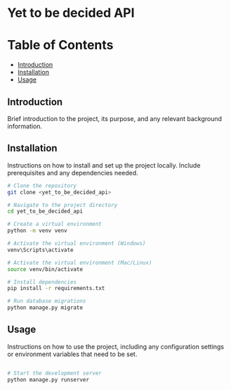 <!-- Table of Contents
Project Name
Table of Contents
Introduction
Installation
Usage
Contributing
License
Introduction
Brief introduction to the project, its purpose, and any relevant background information.

Installation
Instructions on how to install and set up the project locally. Include prerequisites and any dependencies needed.

bash
Copy code
# Clone the repository
git clone <repository-url>

# Navigate to the project directory
cd project-name

# Create a virtual environment
python -m venv venv

# Activate the virtual environment (Windows)
venv\Scripts\activate

# Activate the virtual environment (Mac/Linux)
source venv/bin/activate

# Install dependencies
pip install -r requirements.txt

# Run database migrations
python manage.py migrate
Usage
Instructions on how to use the project, including any configuration settings or environment variables that need to be set.

bash
Copy code
# Start the development server
python manage.py runserver
Contributing
Guidelines for contributing to the project, including how to report bugs, suggest improvements, and submit pull requests.

License
Information about the project's license. Specify the license type and provide a link to the full license text.
 -->


# Yet to be decided API
# Table of Contents
- [Introduction](#introduction)
- [Installation](#installation)
- [Usage](#usage)

## Introduction
Brief introduction to the project, its purpose, and any relevant background information.

## Installation
Instructions on how to install and set up the project locally. Include prerequisites and any dependencies needed.

```bash
# Clone the repository
git clone <yet_to_be_decided_api>

# Navigate to the project directory
cd yet_to_be_decided_api

# Create a virtual environment
python -m venv venv

# Activate the virtual environment (Windows)
venv\Scripts\activate

# Activate the virtual environment (Mac/Linux)
source venv/bin/activate

# Install dependencies
pip install -r requirements.txt

# Run database migrations
python manage.py migrate
```

## Usage
Instructions on how to use the project, including any configuration settings or environment variables that need to be set.

```bash

# Start the development server
python manage.py runserver
```
